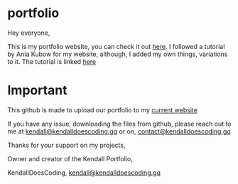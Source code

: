 # portfolio
Hey everyone,

This is my portfolio website, you can check it out [here](https://kendalldoescoding.gq). I followed a tutorial by Ania Kubow for my website, although, I added my own things, variations to it. The tutorial is linked [here](https://www.youtube.com/watch?v=-D6oTPA4vXc)

# Important 
This github is made to upload our portfolio to my [current website](https://kendalldoescoding.gq)

If you have any issue, downloading the files from github, please reach out to me at kendall@kendalldoescoding.gq or on, contact@kendalldoescoding.gq


Thanks for your support on my projects,

Owner and creator of the Kendall Portfolio, 

KendallDoesCoding,
kendall@kendalldoescoding.gq
